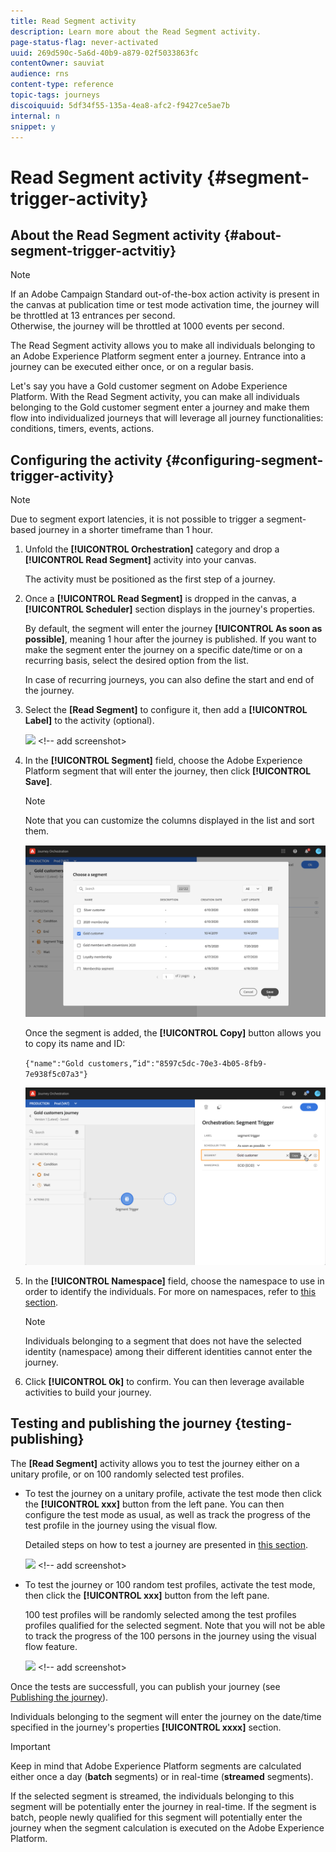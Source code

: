 ```yaml
---
title: Read Segment activity
description: Learn more about the Read Segment activity.
page-status-flag: never-activated
uuid: 269d590c-5a6d-40b9-a879-02f5033863fc
contentOwner: sauviat
audience: rns
content-type: reference
topic-tags: journeys
discoiquuid: 5df34f55-135a-4ea8-afc2-f9427ce5ae7b
internal: n
snippet: y
---
```


# Read Segment activity {#segment-trigger-activity}

## About the Read Segment activity {#about-segment-trigger-actvitiy}

>[!NOTE]
>
>If an Adobe Campaign Standard out-of-the-box action activity is present in the canvas at publication time or test mode activation time, the journey will be throttled at 13 entrances per second. <br>Otherwise, the journey will be throttled at 1000 events per second.

The Read Segment activity allows you to make all individuals belonging to an Adobe Experience Platform segment enter a journey. Entrance into a journey can be executed either once, or on a regular basis.

Let's say you have a Gold customer segment on Adobe Experience Platform. With the Read Segment activity, you can make all individuals belonging to the Gold customer segment enter a journey and make them flow into individualized journeys that will leverage all journey functionalities: conditions, timers, events, actions.

## Configuring the activity {#configuring-segment-trigger-activity}

>[!NOTE]
>
>Due to segment export latencies, it is not possible to trigger a segment-based journey in a shorter timeframe than 1 hour.

1. Unfold the **[!UICONTROL Orchestration]** category and drop a **[!UICONTROL Read Segment]** activity into your canvas.

    The activity must be positioned as the first step of a journey.

1. Once a **[!UICONTROL Read Segment]** is dropped in the canvas, a **[!UICONTROL Scheduler]** section displays in the journey's properties.

    By default, the segment will enter the journey **[!UICONTROL As soon as possible]**, meaning 1 hour after the journey is published. If you want to make the segment enter the journey on a specific date/time or on a recurring basis, select the desired option from the list.

     In case of recurring journeys, you can also define the start and end of the journey. <!-- to check-->

1. Select the **[Read Segment]** to configure it, then add a **[!UICONTROL Label]** to the activity (optional).

    ![](assets/) <!-- add screenshot>

1. In the **[!UICONTROL Segment]** field, choose the Adobe Experience Platform segment that will enter the journey, then click **[!UICONTROL Save]**.

   >[!NOTE]
   >
   >Note that you can customize the columns displayed in the list and sort them.

    ![](../assets/segment-trigger-segment-selection.png)

   Once the segment is added, the **[!UICONTROL Copy]** button allows you to copy its name and ID:

   `{"name":"Gold customers,”id":"8597c5dc-70e3-4b05-8fb9-7e938f5c07a3"}`

   ![](../assets/segment-trigger-copy.png)

1. In the **[!UICONTROL Namespace]** field, choose the namespace to use in order to identify the individuals. For more on namespaces, refer to [this section](../event/selecting-the-namespace.md).

    >[!NOTE]
    >
    >Individuals belonging to a segment that does not have the selected identity (namespace) among their different identities cannot enter the journey.

1. Click **[!UICONTROL Ok]** to confirm. You can then leverage available activities to build your journey.

## Testing and publishing the journey {testing-publishing}

The **[Read Segment]** activity allows you to test the journey either on a unitary profile, or on 100 randomly selected test profiles.

* To test the journey on a unitary profile, activate the test mode then click the **[!UICONTROL xxx]** button from the left pane. You can then configure the test mode as usual, as well as track the progress of the test profile in the journey using the visual flow.

    Detailed steps on how to test a journey are presented in [this section](../building-journeys/testing-the-journey.md).

    ![](assets/xxx) <!-- add screenshot>

* To test the journey or 100 random test profiles, activate the test mode, then click the **[!UICONTROL xxx]** button from the left pane.

    100 test profiles will be randomly selected among the test profiles profiles qualified for the selected segment. Note that you will not be able to track the progress of the 100 persons in the journey using the visual flow feature.

    ![](assets/xxx) <!-- add screenshot>

Once the tests are successfull, you can  publish your journey (see [Publishing the journey](../building-journeys/publishing-the-journey.md)).

Individuals belonging to the segment will enter the journey on the date/time specified in the journey's properties **[!UICONTROL xxxx]** section.

>[!IMPORTANT]
>
>Keep in mind that Adobe Experience Platform segments are calculated either once a day (**batch** segments) or in real-time (**streamed** segments).
>
>If the selected segment is streamed, the individuals belonging to this segment will be potentially enter the journey in real-time. If the segment is batch, people newly qualified for this segment will potentially enter the journey when the segment calculation is executed on the Adobe Experience Platform.
